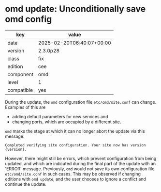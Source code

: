 [//]: # (werk v2)
# omd update: Unconditionally save omd config

key        | value
---------- | ---
date       | 2025-02-20T06:40:07+00:00
version    | 2.3.0p28
class      | fix
edition    | cee
component  | omd
level      | 1
compatible | yes

During the update, the `omd` configuration file `etc/omd/site.conf` can change. Examples of this are

* adding default parameters for new services and
* changing ports, which are occupied by a different site.

`omd` marks the stage at which it can no longer abort the update via this message:
```
Completed verifying site configuration. Your site now has version {version}.
```
However, there might still be errors, which prevent configuration from being updated, and which are indicated during the final part of the update with an 'ERROR' message.
Previously, `omd` would not save its own configuration file `etc/omd/site.conf` in such cases.
This may be observed if changing editions with `omd update`, and the user chooses to ignore a conflict and continue the update.
